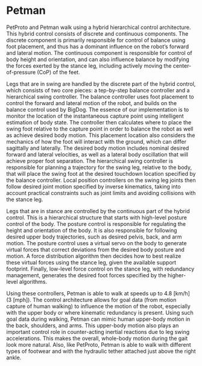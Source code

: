 # Petman

PetProto and Petman walk using a hybrid hierarchical control architecture. This hybrid control consists of discrete and continuous components. The discrete component is primarily responsible for control of balance using foot placement, and thus has a dominant influence on the robot’s forward and lateral motion. The continuous component is responsible for control of body height and orientation, and can also influence balance by modifying the forces exerted by the stance leg, including actively moving the center-of-pressure (CoP) of the feet.

Legs that are in swing are handled by the discrete part of the hybrid control, which consists of two core pieces: a tep-by-step balance controller and a hierarchical swing controller. The balance controller uses foot placement to control the forward and lateral motion of the robot, and builds on the balance control used by BigDog. The essence of our implementation is to monitor the location of the instantaneous capture point using intelligent estimation of body state. The controller then calculates where to place the swing foot relative to the capture point in order to balance the robot as well as achieve desired body motion. This placement location also considers the mechanics of how the foot will interact with the ground, which can differ sagittally and laterally. The desired body motion includes nominal desired forward and lateral velocities, as well as a lateral body oscillation that will achieve proper foot separation. The hierarchical swing controller is responsible for planning a trajectory for the swing leg, relative to the body, that will place the swing foot at the desired touchdown location specified by the balance controller. Local position controllers on the swing leg joints then follow desired joint motion specified by inverse kinematics, taking into account practical constraints such as joint limits and avoiding collisions with the stance leg.

Legs that are in stance are controlled by the continuous part of the hybrid control. This is a hierarchical structure that starts with high-level posture control of the body. The posture control is responsible for regulating the height and orientation of the body. It is also responsible for following desired upper body trajectories, such as desired pelvis, back, and arm motion. The posture control uses a virtual servo on the body to generate virtual forces that correct deviations from the desired body posture and motion. A force distribution algorithm then decides how to best realize these virtual forces using the stance leg, given the available support footprint. Finally, low-level force control on the stance leg, with redundancy management, generates the desired foot forces specified by the higher-level algorithms.

Using these controllers, Petman is able to walk at speeds up to 4.8 [km/h] (3 [mph]). The control architecture allows for goal data (from motion capture of human walking) to influence the motion of the robot, especially with the upper body or where kinematic redundancy is present. Using such goal data during walking, Petman can mimic human upper-body motion in the back, shoulders, and arms. This upper-body motion also plays an important control role in counter-acting inertial reactions due to leg swing accelerations. This makes the overall, whole-body motion during the gait look more natural. Also, like PetProto, Petman is able to walk with different types of footwear and with the hydraulic tether attached just above the right ankle.
